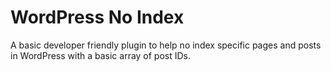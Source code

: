 # WordPress No Index
A basic developer friendly plugin to help no index specific pages and posts in WordPress with a basic array of post IDs.

